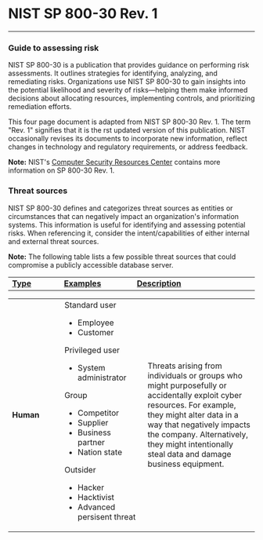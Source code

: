 

[//]: # (https://docs.google.com/document/d/1pRpdpQMEWskxSkwqEMv8W7A7x8GXQlcn0hEcDzWet3Y/template/preview?resourcekey=0-3GRRWAd8HryVgof-Jc33yA)



# NIST SP 800-30 Rev. 1
---------------------------------

### Guide to assessing risk

NIST SP 800-30 is a publication that provides guidance on performing risk assessments. It outlines
strategies for identifying, analyzing, and remediating risks. Organizations use NIST SP 800-30 to gain
insights into the potential likelihood and severity of risks—helping them make informed decisions
about allocating resources, implementing controls, and prioritizing remediation efforts.

This four page document is adapted from NIST SP 800-30 Rev. 1. The term "Rev. 1" signifies that it is the
rst updated version of this publication. NIST occasionally revises its documents to incorporate new
information, reflect changes in technology and regulatory requirements, or address feedback.

<b>Note:</b> NIST's [Computer Security Resources Center](https://csrc.nist.gov/pubs/sp/800/30/r1/final) contains more information on SP 800-30 Rev. 1.



### Threat sources
NIST SP 800-30 defines and categorizes threat sources as entities or circumstances that can
negatively impact an organization's information systems. This information is useful for identifying and
assessing potential risks. When referencing it, consider the intent/capabilities of either internal and
external threat sources.

<b>Note:</b> The following table lists a few possible threat sources that could compromise a publicly
accessible database server.


<table>
 <tr>
       <td width="150">
       <u><b>Type</b></u>
        </td>
        <td width="200">
        <u><b>Examples</b></u>
        </td>
          <td width="400">
          <u><b>Description</b></u>
        </td>
    </tr>
</table>
<table>
 <tr>
       <td width="150">
       <b>Human</b>
        </td>
        <td width="200">
                Standard user
                        <ul>
                              <li> Employee</li>
                              <li> Customer</li>
                        </ul>  
                Privileged user
                        <ul>
                              <li>System administrator</li>
                        </ul>  
                Group
                        <ul>
                              <li> Competitor</li>
                              <li> Supplier</li>
                              <li> Business partner</li>
                              <li> Nation state</li>
                        </ul>                                               
                Outsider
                        <ul>
                              <li> Hacker</li>
                              <li> Hacktivist</li>
                              <li> Advanced persisent threat</li>
                        </ul>                                                  
        </td>
          <td width="400">
Threats arising from individuals or groups who might purposefully or accidentally exploit cyber resources. For example, they might alter data in a way that negatively impacts the company. Alternatively, they might intentionally steal data and damage business equipment.
        </td>
    </tr>
</table>

